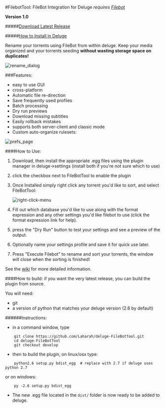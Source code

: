 #FilebotTool: FileBot Integration for Deluge
*requires [Filebot](http://www.filebot.net/)*

**Version 1.0**

#####[Download Latest Release](https://github.com/Laharah/deluge-FilebotTool/releases/latest)

#####[How to Install in Deluge](https://github.com/Laharah/deluge-FileBotTool/wiki)


Rename your torrents using FileBot from within deluge. Keep your media organized and 
your torrents seeding **without wasting storage space on duplicates!**

![rename_dialog](http://i.imgur.com/pfc14Rs.png)

###Features:
- easy to use GUI
- cross-platform
- Automatic file re-direction
- Save frequently used profiles
- Batch processing
- Dry run previews
- Download missing subtitles
- Easily rollback mistakes
- supports both server-client and classic mode
- Custom auto-organize rulesets:


![prefs_page](http://i.imgur.com/Dr22k0a.png)

####How to Use:
1. Download, then install the appropriate .egg files using the plugin manager in deluge->settings
 (install both if you're not sure which to use)

2. click the checkbox next to FileBotTool to enable the plugin

2. Once Installed simply right click any torrent you'd like to sort, and select FileBotTool:

    ![right-click-menu](http://i.imgur.com/mVfmfnr.png)

3. Fill out which database you'd like to use along with the format expression and any other settings
you'd like filebot to use (click the format expression link for help).

4. press the "Dry Run" button to test your settings and see a preview of the output.

5. Optionally name your settings profile and save it for quick use later.

6. Press "Execute Filebot" to rename and sort your torrents, the window will close when the
 sorting is finished!

See the [wiki](https://github.com/Laharah/deluge-FileBotTool/wiki) for more detailed information.

####How to build:
if you want the very latest release, you can build the plugin from source.

You will need:
- git
- a version of python that matches your deluge version (2.6 by default)

######Instructions:
- in a command window, type
```
    git clone https://github.com/Laharah/deluge-FileBotTool.git
    cd deluge-FileBotTool
    git checkout develop
```

- then to build the plugin, on linux/osx type:
```
    python2.6 setup.py bdist_egg  # replace with 2.7 if deluge uses python 2.7
``` 
   or on windows:
```
    py -2.6 setup.py bdist_egg
``` 
- The new .egg file located in the `dist/` folder is now ready to be added to deluge. 
